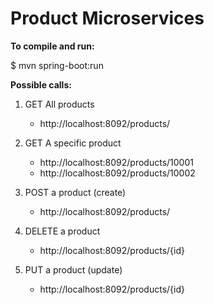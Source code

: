 # Product Microservices

__To compile and run:__

$ mvn spring-boot:run


__Possible calls:__

1. GET All products
	- http://localhost:8092/products/

2. GET A specific product
	- http://localhost:8092/products/10001
	- http://localhost:8092/products/10002

3. POST a product (create)
	- http://localhost:8092/products/

4. DELETE a product
	- http://localhost:8092/products/{id}

5. PUT a product (update)
	- http://localhost:8092/products/{id}



